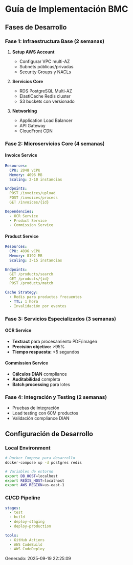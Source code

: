 # Guía de Implementación BMC

## Fases de Desarrollo

### Fase 1: Infraestructura Base (2 semanas)
1. **Setup AWS Account**
   - Configurar VPC multi-AZ
   - Subnets públicas/privadas
   - Security Groups y NACLs

2. **Servicios Core**
   - RDS PostgreSQL Multi-AZ
   - ElastiCache Redis cluster
   - S3 buckets con versionado

3. **Networking**
   - Application Load Balancer
   - API Gateway
   - CloudFront CDN

### Fase 2: Microservicios Core (4 semanas)

#### Invoice Service
```yaml
Resources:
  CPU: 2048 vCPU
  Memory: 4096 MB
  Scaling: 2-10 instancias
  
Endpoints:
  POST /invoices/upload
  POST /invoices/process
  GET /invoices/{id}
  
Dependencies:
  - OCR Service
  - Product Service
  - Commission Service
```

#### Product Service  
```yaml
Resources:
  CPU: 4096 vCPU
  Memory: 8192 MB
  Scaling: 3-15 instancias
  
Endpoints:
  GET /products/search
  GET /products/{id}
  POST /products/match
  
Cache Strategy:
  - Redis para productos frecuentes
  - TTL: 1 hora
  - Invalidación por eventos
```

### Fase 3: Servicios Especializados (3 semanas)

#### OCR Service
- **Textract** para procesamiento PDF/imagen
- **Precisión objetivo:** >95%
- **Tiempo respuesta:** <5 segundos

#### Commission Service
- **Cálculos DIAN** compliance
- **Auditabilidad** completa
- **Batch processing** para lotes

### Fase 4: Integración y Testing (2 semanas)
- Pruebas de integración
- Load testing con 60M productos
- Validación compliance DIAN

## Configuración de Desarrollo

### Local Environment
```bash
# Docker Compose para desarrollo
docker-compose up -d postgres redis

# Variables de entorno
export DB_HOST=localhost
export REDIS_HOST=localhost
export AWS_REGION=us-east-1
```

### CI/CD Pipeline
```yaml
stages:
  - test
  - build
  - deploy-staging
  - deploy-production
  
tools:
  - GitHub Actions
  - AWS CodeBuild
  - AWS CodeDeploy
```

Generado: 2025-09-19 22:25:09
